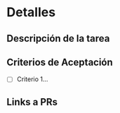 # Detalles

## Descripción de la tarea

## Criterios de Aceptación

- [ ] Criterio 1...

## Links a PRs
